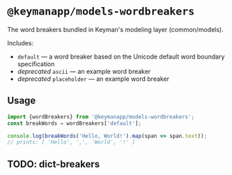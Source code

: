 # `@keymanapp/models-wordbreakers`

The word breakers bundled in Keyman's modeling layer (common/models).

Includes:

- `default` — a word breaker based on the Unicode default word boundary specification
- _deprecated_ `ascii` — an example word breaker
- _deprecated_ `placeholder` — an example word breaker

## Usage

```typescript
import {wordBreakers} from '@keymanapp/models-wordbreakers';
const breakWords = wordBreakers['default'];

console.log(breakWords('Hello, World!').map(span => span.text));
// prints: [ 'Hello', ',', 'World', '!' ]
```

## TODO: dict-breakers
